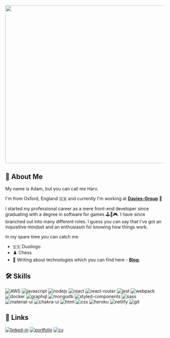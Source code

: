 # <img src="https://media.giphy.com/media/Nx0rz3jtxtEre/giphy.gif" width="1000px" height="500px">

## 🚀 About Me

My name is Adam, but you can call me Harv.

I'm from Oxford, England 🇬🇧 and currently I'm working at [**Davies-Group**](https://technology.davies-group.com/technology/) 💼

I started my professional career as a mere front-end developer since graduating with a degree in software for games 🕹️👾🎮. 
I have since branched out into many different roles. I guess you can say that I've got an inquisitive mindset and an enthusiasm for knowing how things work.

In my spare time you can catch me
- 🇪🇸 Duolingo
- ♟️ Chess
- 📝 Writing about technologies which you can find here - [**Blog**](https://www.heyitsmeharv.com/blog).

## 🛠️ Skills

![AWS](https://img.shields.io/badge/AWS-%23FF9900.svg?style=for-the-badge&logo=amazon-aws&logoColor=white)
![javascript](https://img.shields.io/badge/JavaScript-323330?style=for-the-badge&logo=javascript&logoColor=F7DF1E)
![nodejs](https://img.shields.io/badge/Nodejs-43853d?style=for-the-badge&logo=Node.js&logoColor=F7DF1E)
![react](https://img.shields.io/badge/React-20232A?style=for-the-badge&logo=react&logoColor=61DAFB)
![react-router](https://img.shields.io/badge/React_Router-CA4245?style=for-the-badge&logo=react-router&logoColor=white)
![jest](https://img.shields.io/badge/Jest-C21325?style=for-the-badge&logo=jest&logoColor=white)
![webpack](https://img.shields.io/badge/Webpack-8DD6F9?style=for-the-badge&logo=webpack&logoColor=white)
![docker](https://img.shields.io/badge/Docker-46a2f1?style=for-the-badge&logo=docker&logoColor=white)
![graphql](https://img.shields.io/badge/GraphQL-E434AA?style=for-the-badge&logo=graphql&logoColor=white)
![mongodb](https://img.shields.io/badge/MongoDB-13aa52?style=for-the-badge&logo=mongodb&logoColor=white)
![styled-components](https://img.shields.io/badge/Styled_Components-db7092?style=for-the-badge&logo=styled-components&logoColor=white)
![sass](https://img.shields.io/badge/SASS-CC6699?style=for-the-badge&logo=sass&logoColor=white)
![material-ui](https://img.shields.io/badge/Material_UI-0081CB?style=for-the-badge&logo=mui&logoColor=white)
![chakra-ui](https://img.shields.io/badge/Chakra_UI-319795?style=for-the-badge&logo=chakra-ui&logoColor=white)
![html](https://img.shields.io/badge/HTML5-E34F26?style=for-the-badge&logo=html5&logoColor=white)
![css](https://img.shields.io/badge/CSS3-1572B6?style=for-the-badge&logo=css3&logoColor=white)
![heroku](https://img.shields.io/badge/Heroku-430098?style=for-the-badge&logo=heroku&logoColor=white)
![netlify](https://img.shields.io/badge/Netlify-00C7B7?style=for-the-badge&logo=netlify&logoColor=white)
![git](https://img.shields.io/badge/-Git-F05032?style=for-the-badge&logo=git&logoColor=white)


## 🔗 Links

[![linked-in](https://img.shields.io/badge/Linked_In-0077B5?style=for-the-badge&logo=LinkedIn&logoColor=white)](https://www.linkedin.com/in/heyitsmeharv/)
[![portfolio](https://img.shields.io/badge/Portfolio-5340ff?style=for-the-badge&logo=Google-chrome&logoColor=white)](https://www.heyitsmeharv.com/)
[![cv](https://img.shields.io/badge/CV-4285F4?style=for-the-badge&logo=read-the-docs&logoColor=white)](https://heyitsmeharv.s3.eu-west-2.amazonaws.com/AH_CV2.pdf)
